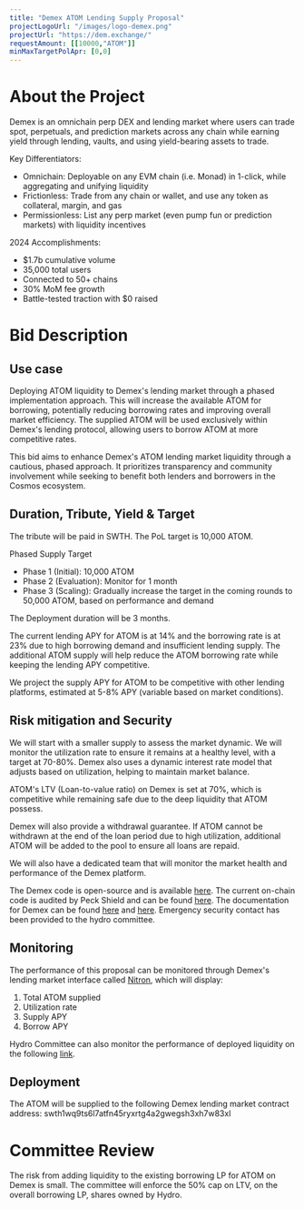 ```yaml
---
title: "Demex ATOM Lending Supply Proposal"
projectLogoUrl: "/images/logo-demex.png"
projectUrl: "https://dem.exchange/"
requestAmount: [[10000,"ATOM"]]
minMaxTargetPolApr: [0,0]
---
```


# About the Project

Demex is an omnichain perp DEX and lending market where users can trade spot, perpetuals, and prediction markets across any chain while earning yield through lending, vaults, and using yield-bearing assets to trade.

Key Differentiators:
- Omnichain: Deployable on any EVM chain (i.e. Monad) in 1-click, while aggregating and unifying liquidity
- Frictionless: Trade from any chain or wallet, and use any token as collateral, margin, and gas
- Permissionless: List any perp market (even pump fun or prediction markets) with liquidity incentives

2024 Accomplishments:
- $1.7b cumulative volume
- 35,000 total users
- Connected to 50+ chains
- 30% MoM fee growth
- Battle-tested traction with $0 raised

# Bid Description

## Use case

Deploying ATOM liquidity to Demex's lending market through a phased implementation approach.
This will increase the available ATOM for borrowing, potentially reducing borrowing rates and improving overall market efficiency.
The supplied ATOM will be used exclusively within Demex's lending protocol, allowing users to borrow ATOM at more competitive rates.

This bid aims to enhance Demex's ATOM lending market liquidity through a cautious, phased approach.
It prioritizes transparency and community involvement while seeking to benefit both lenders and borrowers in the Cosmos ecosystem.

## Duration, Tribute, Yield & Target

The tribute will be paid in SWTH.
The PoL target is 10,000 ATOM.

Phased Supply Target

* Phase 1 (Initial): 10,000 ATOM
* Phase 2 (Evaluation): Monitor for 1 month
* Phase 3 (Scaling): Gradually increase the target in the coming rounds to 50,000 ATOM, based on performance and demand

The Deployment duration will be 3 months.

The current lending APY for ATOM is at 14% and the borrowing rate is at 23% due to high borrowing demand and insufficient lending supply.
The additional ATOM supply will help reduce the ATOM borrowing rate while keeping the lending APY competitive.

We project the supply APY for ATOM to be competitive with other lending platforms, estimated at 5-8% APY (variable based on market conditions).

## Risk mitigation and Security

We will start with a smaller supply to assess the market dynamic.
We will monitor the utilization rate to ensure it remains at a healthy level, with a target at 70-80%.
Demex also uses a dynamic interest rate model that adjusts based on utilization, helping to maintain market balance.

ATOM's LTV (Loan-to-value ratio) on Demex is set at 70%, which is competitive while remaining safe due to the deep liquidity that ATOM possess.

Demex will also provide a withdrawal guarantee.
If ATOM cannot be withdrawn at the end of the loan period due to high utilization, additional ATOM will be added to the pool to ensure all loans are repaid.

We will also have a dedicated team that will monitor the market health and performance of the Demex platform.

The Demex code is open-source and is available [here](https://github.com/Switcheo/carbon-js-sdk).
The current on-chain code is audited by Peck Shield and can be found [here](https://drive.google.com/drive/folders/1BCgTTyFNW946Z1N-Hxqyz7uGLApF75EM).
The documentation for Demex can be found [here](https://guide.dem.exchange/) and [here](https://docs.carbon.network/carbon-core/collateralized-debt-position-cdp-module/cdp-operations/borrow).
Emergency security contact has been provided to the hydro committee.

## Monitoring

The performance of this proposal can be monitored through Demex's lending market interface called [Nitron](https://app.dem.exchange/nitron), which will display:
1. Total ATOM supplied
2. Utilization rate
3. Supply APY
4. Borrow APY

Hydro Committee can also monitor the performance of deployed liquidity on the following [link](https://scan.carbon.network/cdp/ibc%2FA4DB47A9D3CF9A068D454513891B526702455D3EF08FB9EB558C561F9DC2B701?net=main).

## Deployment

The ATOM will be supplied to the following Demex lending market contract address:
swth1wq9ts6l7atfn45ryxrtg4a2gwegsh3xh7w83xl

# Committee Review

The risk from adding liquidity to the existing borrowing LP for ATOM on Demex is small. The committee will enforce the 50% cap on LTV, on the overall borrowing LP, shares owned by Hydro.

